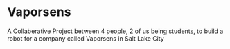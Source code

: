 Vaporsens
=========
A Collaberative Project between 4 people, 2 of us being students, to build a robot for a company called Vaporsens in Salt Lake City
